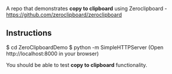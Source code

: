 A repo that demonstrates **copy to clipboard** using Zeroclipboard - https://github.com/zeroclipboard/zeroclipboard

Instructions
------------
$ cd ZeroClipboardDemo 
$ python -m SimpleHTTPServer 
(Open http://localhost:8000 in your browser)

You should be able to test **copy to clipboard** functionality.

